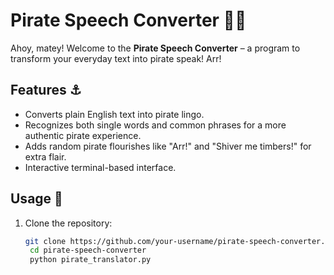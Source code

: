 # Pirate Speech Converter 🏴‍☠️

Ahoy, matey! Welcome to the **Pirate Speech Converter** – a  program to transform your everyday text into pirate speak! Arr!

## Features ⚓
- Converts plain English text into pirate lingo.
- Recognizes both single words and common phrases for a more authentic pirate experience.
- Adds random pirate flourishes like "Arr!" and "Shiver me timbers!" for extra flair.
- Interactive terminal-based interface.

## Usage 🐙

1. Clone the repository:
   ```bash
   git clone https://github.com/your-username/pirate-speech-converter.git
    cd pirate-speech-converter
    python pirate_translator.py
